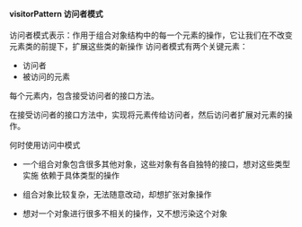 ####  visitorPattern 访问者模式

访问者模式表示：作用于组合对象结构中的每一个元素的操作，它让我们在不改变元素类的前提下，扩展这些类的新操作
访问者模式有两个关键元素：
- 访问者
- 被访问的元素


每个元素内，包含接受访问者的接口方法。

在接受访问者的接口方法中，实现将元素传给访问者，然后访问者扩展对元素的操作。

何时使用访问中模式
- 一个组合对象包含很多其他对象，这些对象有各自独特的接口，想对这些类型实施 依赖于具体类型的操作

- 组合对象比较复杂，无法随意改动，却想扩张对象操作
- 想对一个对象进行很多不相关的操作，又不想污染这个对象

